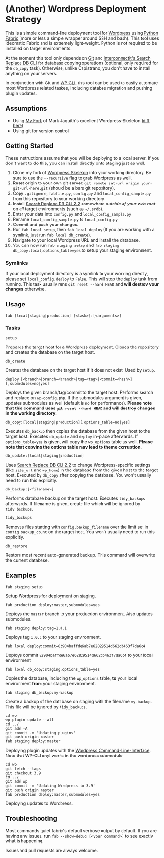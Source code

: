 (Another) Wordpress Deployment Strategy
================================
This is a simple command-line deployment tool for [Wordpress](https://wordpress.org/) using [Python Fabric](http://www.fabfile.org/) (more or less a simple wrapper around SSH and bash). This tool uses ideomatic Fabric and is extremely light-weight. Python is not required to be installed on target environments.

At the moment this tool only depends on [Git](http://git-scm.com/) and [Interconnectit's Search Replace DB CLI](https://github.com/interconnectit/Search-Replace-DB/tree/2.2.0) for database copying operations (optional, only required for the `db_copy` task). Otherwise, unlike Capistrano, you don't have to install anything on your servers.

In conjunction with Git and [WP CLI](http://wp-cli.org/), this tool can be used to easily automate most Wordpress related taskes, including databse migration and pushing plugin updates.

Assumptions
--------------------------------
* Using [My Fork](https://github.com/victormoukhortov/WordPress-Skeleton) of Mark Jaquith's excellent Wordpress-Skeleton ([diff here](https://github.com/markjaquith/WordPress-Skeleton/compare/master...victormoukhortov:master))
* Using git for version control

Getting Started
--------------------------------
These instructions assume that you will be deploying to a local server. If you don't want to do this, you can install directly onto staging just as well.

1. Clone my fork of [Wordpress Skeleton](https://github.com/victormoukhortov/WordPress-Skeleton) into your working directory. Be sure to use the `--recursive` flag to grab Wordpress as well.
2. Reset origin to your own git server: `git remote set-url origin your-git-url-here.git` (should be a bare git repository).
3. Copy `.gitignore`, `fabfile.py`, `config.py` and `local_config_sample.py` from this repository to your working directory
4. Install [Search Replace DB CLI 2.2](https://github.com/interconnectit/Search-Replace-DB/tree/2.2.0) somewhere _outside of your web root_ on _all_ target environments (such as `~/.srdb`).
5. Enter your data into `config.py` and `local_config_sample.py`
6. Rename `local_config_sample.py` to `local_config.py`
7. Commit and push your changes.
8. Run `fab local setup`, then `fab local deploy` (If you are working with a symlink, just run `fab local db_create`).
9. Navigate to your local Wordpress URL and install the database.
10. You can now run `fab staging setup` and `fab staging db_copy:local,options_table=yes` to setup your staging environment.

### Symlinks

If your local deployment directory is a symlink to your working directly, please set `local_config.deploy` to `False`. This will stop the `deploy` task from running. This task  usually runs `git reset --hard HEAD` and **will destroy your changes** otherwise.

Usage
--------------------------------
    fab [local|staging|production] [<task>]:[<arguments>]

### Tasks

    setup

Prepares the target host for a Wordpress deployment. Clones the repository and creates the database on the target host.

	db_create

Creates the database on the target host if it does not exist. Used by `setup`.

    deploy:[<branch>|branch=<branch>|tag=<tag>|<commit=<hash>][,submodules=no|yes]

Deploys the given branch/tag/commit to the target host. Performs search and replace on `wp-config.php`. If the submodules argument is given, updates submodules as well (default is `no` for performance). **Please note that this command uses `git reset --hard HEAD` and will destroy changes in the working directory**.

    db_copy:[local|staging|production][,options_table=no|yes]

Executes `db_backup` then copies the database from the given host to the target host. Executes `db_update` and `deploy` in-place afterwards. If `options_table=yes` is given, will copy the `wp_options` table as well. **Please note that copying the options table may lead to theme corruption**.

	db_update:[local|staging|production]

Uses [Search Replace DB CLI 2.2](https://github.com/interconnectit/Search-Replace-DB/tree/2.2.0) to change Wordpress-specific settings (like `site_url` and `wp_home`) in the database from the given host to the target host. Executed by `db_copy` after copying the database. You won't usually need to run this explicitly.
	
    db_backup:[<filename>]

Performs database backup on the target host. Executes `tidy_backups` afterwards. If filename is given, create file which will be ignored by `tidy_backups`.

    tidy_backups

Removes files starting with `config.backup_filename` over the limit set in `config.backup_count` on the target host. You won't usually need to run this explicitly.

    db_restore
    
Restore most recent auto-generated backup. This command will overwrite the current database.

Examples
--------------------------------
    
    fab staging setup

Setup Wordpress for deployment on staging.
    
    fab production deploy:master,submodules=yes

Deploys the `master` branch to your production environment. Also updates submodules.

    fab staging deploy:tag=1.0.1

Deploys tag `1.0.1` to your staging environment.

    fab local deploy:commit=82904baffde6ab7e62829514d662db463f7da6c4
    
Deploys commit `82904baffde6ab7e62829514d662db463f7da6c4` to your local environment
    
    fab local db_copy:staging,options_table=yes

Copies the database, including the `wp_options` table, **to** your local environment **from** your staging environment.

    fab staging db_backup:my-backup

Create a backup of the database on staging with the filename `my-backup`. This file will be ignored by `tidy_backups`.

    cd wp
    wp plugin update --all
    cd ../
    git add -A
    git commit -m 'Updating plugins'
    git push origin master
    fab staging deploy:master
    
Deploying plugin updates with the [Wordpress Command-Line-Interface](http://wp-cli.org/). Note that WP-CLI onyl works in the wordpress submodule.

    cd wp
    git fetch --tags
    git checkout 3.9
    cd ../
    git add wp
    git commit -m 'Updating Wordpress to 3.9'
    git push origin master
    fab production deploy:master,submodules=yes
    
Deploying updates to Wordpress.
    

Troubleshooting
--------------------------------

Most commands quiet fabric's default verbose output by default. If you are having any issues, run `fab --show=debug [<your command>]` to see exactly what is happening. 

Issues and pull requests are always welcome.
